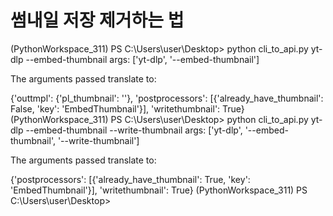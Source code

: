 # 썸내일 저장 제거하는 법

(PythonWorkspace_311) PS C:\Users\user\Desktop> python cli_to_api.py yt-dlp --embed-thumbnail
args: ['yt-dlp', '--embed-thumbnail']

The arguments passed translate to:

{'outtmpl': {'pl_thumbnail': ''},
'postprocessors': [{'already_have_thumbnail': False, 'key': 'EmbedThumbnail'}],
'writethumbnail': True}
(PythonWorkspace_311) PS C:\Users\user\Desktop> python cli_to_api.py yt-dlp --embed-thumbnail --write-thumbnail
args: ['yt-dlp', '--embed-thumbnail', '--write-thumbnail']

The arguments passed translate to:

{'postprocessors': [{'already_have_thumbnail': True, 'key': 'EmbedThumbnail'}],
'writethumbnail': True}
(PythonWorkspace_311) PS C:\Users\user\Desktop>